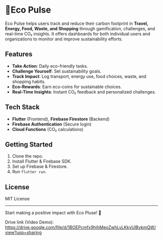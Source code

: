 # 🌱Eco Pulse

Eco Pulse helps users track and reduce their carbon footprint in **Travel, Energy, Food, Waste, and Shopping** through gamification, challenges, and real-time CO₂ insights. It offers dashboards for both individual users and organizations to monitor and improve sustainability efforts.

## Features
- **Take Action**: Daily eco-friendly tasks.
- **Challenge Yourself**: Set sustainability goals.
- **Track Impact**: Log transport, energy use, food choices, waste, and shopping habits.
- **Eco-Rewards**: Earn eco-coins for sustainable choices.
- **Real-Time Insights**: Instant CO₂ feedback and personalized challenges.

## Tech Stack
- **Flutter** (Frontend), **Firebase Firestore** (Backend)
- **Firebase Authentication** (Secure login)
- **Cloud Functions** (CO₂ calculations)

## Getting Started
1. Clone the repo.
2. Install Flutter & Firebase SDK.
3. Set up Firebase & Firestore.
4. Run `flutter run`.

## License
MIT License

---
Start making a positive impact with Eco Pluse! 🌱


Drive link (Video Demo): https://drive.google.com/file/d/1BOEPcmfx9hihMeoZwhLyLKkyUlBvkmQW/view?usp=sharing

